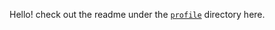 Hello! check out the readme under the [`profile`](https://github.com/MulQuaBio/.github/tree/main/profile) directory here.
